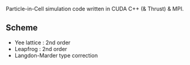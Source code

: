 Particle-in-Cell simulation code written in CUDA C++ (& Thrust) & MPI.

## Scheme
- Yee lattice : 2nd order
- Leapfrog : 2nd order
- Langdon-Marder type correction
